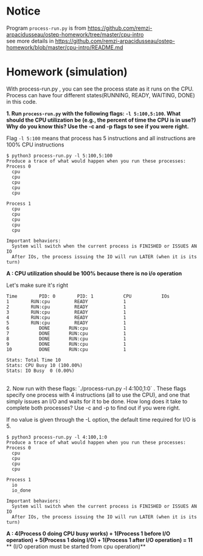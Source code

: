 
# Notice
Program `process-run.py` is from https://github.com/remzi-arpacidusseau/ostep-homework/tree/master/cpu-intro  
see more details in https://github.com/remzi-arpacidusseau/ostep-homework/blob/master/cpu-intro/README.md  


# Homework (simulation)
With process-run.py , you can see the process state as it runs on the CPU. 
Process can have four different states(RUNNING, READY, WAITING, DONE) in this code.


**1. Run `process-run.py` with the following flags: `-l 5:100,5:100`. What should the CPU utilization be (e.g., the percent of time the CPU is in use?) 
Why do you know this? Use the -c and -p flags to see if you were right.**

Flag `-l 5:100` means that process has 5 instructions and all instructions are 100% CPU instructions

  ```
  $ python3 process-run.py -l 5:100,5:100
  Produce a trace of what would happen when you run these processes:
  Process 0
    cpu
    cpu
    cpu
    cpu
    cpu

  Process 1
    cpu
    cpu
    cpu
    cpu
    cpu

  Important behaviors:
    System will switch when the current process is FINISHED or ISSUES AN IO
    After IOs, the process issuing the IO will run LATER (when it is its turn)
  ```
  
**A : CPU utilization should be 100% because there is no i/o operation**  

Let's make sure it's right

  ```
  Time        PID: 0        PID: 1           CPU           IOs
  1        RUN:cpu         READY             1          
  2        RUN:cpu         READY             1          
  3        RUN:cpu         READY             1          
  4        RUN:cpu         READY             1          
  5        RUN:cpu         READY             1          
  6           DONE       RUN:cpu             1          
  7           DONE       RUN:cpu             1          
  8           DONE       RUN:cpu             1          
  9           DONE       RUN:cpu             1          
  10          DONE       RUN:cpu             1          

Stats: Total Time 10
Stats: CPU Busy 10 (100.00%)
Stats: IO Busy  0 (0.00%)
```

<br>
2. Now run with these flags:  `./process-run.py -l 4:100,1:0` . These flags specify one process with 4 instructions (all to use the CPU), and one that simply issues an I/O and waits for it to be done. How long does it take to complete both processes? Use -c and -p to find out if you were right.

If no value is given through the -L option, the default time required for I/O is 5.  

  ```
  $ python3 process-run.py -l 4:100,1:0
  Produce a trace of what would happen when you run these processes:
  Process 0
    cpu
    cpu
    cpu
    cpu

  Process 1
    io
    io_done

  Important behaviors:
    System will switch when the current process is FINISHED or ISSUES AN IO
    After IOs, the process issuing the IO will run LATER (when it is its turn)
  ```
  
  **A : 4(Process 0 doing CPU busy works) + 1(Process 1 before I/O operation) + 5(Process 1 doing I/O) + 1(Process 1 after I/O operation) = 11**
  **  (I/O operation must be started from cpu operation)**
